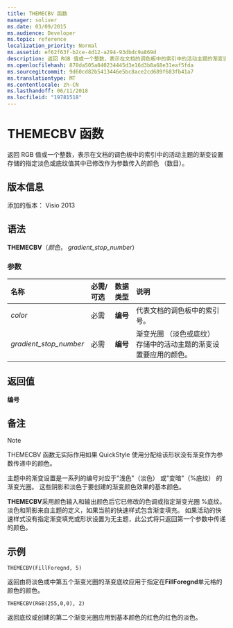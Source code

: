 ```yaml
---
title: THEMECBV 函数
manager: soliver
ms.date: 03/09/2015
ms.audience: Developer
ms.topic: reference
localization_priority: Normal
ms.assetid: ef62f63f-b2ce-4d12-a294-93dbdc9a869d
description: 返回 RGB 值或一个整数，表示在文档的调色板中的索引中的活动主题的渐变设置存储的指定淡色或底纹值其中已修改作为参数传入的颜色 （数目）。
ms.openlocfilehash: 878da505a840234445d3e16d3b8a68e31eaf5fda
ms.sourcegitcommit: 9d60cd82b5413446e5bc8ace2cd689f683fb41a7
ms.translationtype: MT
ms.contentlocale: zh-CN
ms.lasthandoff: 06/11/2018
ms.locfileid: "19781518"
---
```

# <a name="themecbv-function"></a>THEMECBV 函数

返回 RGB 值或一个整数，表示在文档的调色板中的索引中的活动主题的渐变设置存储的指定淡色或底纹值其中已修改作为参数传入的颜色 （数目）。 
  
## <a name="version-information"></a>版本信息

添加的版本： Visio 2013 
  
## <a name="syntax"></a>语法

 **THEMECBV**（_颜色_， _gradient_stop_number_）
  
### <a name="parameters"></a>参数

|**名称**|**必需/可选**|**数据类型**|**说明**|
|:-----|:-----|:-----|:-----|
| _color_ <br/> |必需  <br/> |**编号** <br/> |代表文档的调色板中的索引号。  <br/> |
| _gradient_stop_number_ <br/> |必需  <br/> |**编号** <br/> |渐变光圈 （淡色或底纹） 存储中的活动主题的渐变设置要应用的颜色。  <br/> |
   
## <a name="return-value"></a>返回值

 **编号**
  
## <a name="remarks"></a>备注

> [!NOTE]
> THEMECBV 函数无实际作用如果 QuickStyle 使用分配给该形状没有渐变作为参数传递中的颜色。 
  
主题中的渐变设置是一系列的编号对应于"浅色"（淡色） 或"变暗"（%底纹） 的渐变光圈。 这些阴影和淡色于要创建的渐变颜色效果的基本颜色。
  
**THEMECBV**采用颜色输入和输出颜色后它已修改的色调或指定渐变光圈 %底纹。 淡色和阴影来自主题的定义，如果当前的快速样式包含渐变填充。 如果活动的快速样式没有指定渐变填充或形状设置为无主题，此公式将只返回第一个参数中传递的颜色。 
  
## <a name="example"></a>示例

 `THEMECBV(FillForegnd, 5)`
  
返回由将淡色或中第五个渐变光圈的渐变底纹应用于指定在**FillForegnd**单元格的颜色的颜色。 
  
 `THEMECBV(RGB(255,0,0), 2)`
  
返回底纹或创建的第二个渐变光圈应用到基本颜色的红色的红色的淡色。
  

